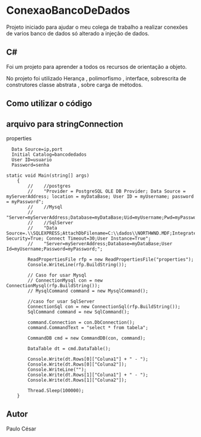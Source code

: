 # ConexaoBancoDeDados

Projeto iniciado para ajudar o meu colega de trabalho a realizar conexões de varios banco de dados só alterado a injeção de dados.

## C#
  Foi um projeto para aprender a todos os recursos de orientação a objeto.
  
  No projeto foi utilizado Herança , polimorfismo , interface, sobrescrita de construtores 
  classe abstrata , sobre carga de métodos.
  
## Como utilizar o código

## arquivo para stringConnection

  properties
  ``` 
    Data Source=ip,port
    Initial Catalog=bancodedados
    User ID=usuario
    Password=senha
  ```
  
    static void Main(string[] args)
        {
            //    //postgres
            //    "Provider = PostgreSQL OLE DB Provider; Data Source = myServerAddress; location = myDataBase; User ID = myUsername; password = myPassword";
            //    //Mysql
            //    "Server=myServerAddress;Database=myDataBase;Uid=myUsername;Pwd=myPassword";
            //    //SqlServer
            //    "Data Source=.\\SQLEXPRESS;AttachDbFilename=C:\\dados\\NORTHWND.MDF;Integrated Security=True; Connect Timeout=30;User Instance=True";
            //    "Server=myServerAddress;Database=myDataBase;User Id=myUsername;Password=myPassword;";

            ReadPropertiesFile rfp = new ReadPropertiesFile("properties");
            Console.WriteLine(rfp.BuildString());

            // Caso for usar Mysql 
            // ConnectionMysql con = new ConnectionMysql(rfp.BuildString());
            // MysqlCommand command = new MysqlCommand();
            
            //caso for usar SqlServer
            ConnectionSql con = new ConnectionSql(rfp.BuildString());
            SqlCommand command = new SqlCommand();
            
            command.Connection = con.DbConnection();
            command.CommandText = "select * from tabela";

            CommandDB cmd = new CommandDB(con, command);

            DataTable dt = cmd.DataTable();

            Console.Write(dt.Rows[0]["Coluna1"] + " - ");
            Console.Write(dt.Rows[0]["Coluna2"]);
            Console.WriteLine("");
            Console.Write(dt.Rows[1]["Coluna1"] + " - ");
            Console.Write(dt.Rows[1]["Coluna2"]);

            Thread.Sleep(100000);
        }
  
  
## Autor
  Paulo César
